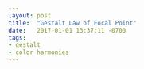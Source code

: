```yaml
---
layout: post
title:  "Gestalt Law of Focal Point"
date:   2017-01-01 13:37:11 -0700
tags:
- gestalt
- color harmonies
---
```

